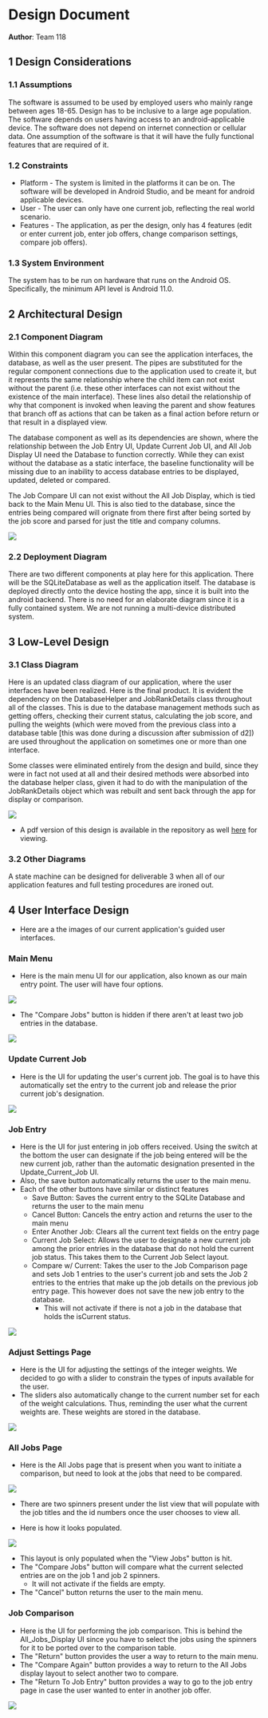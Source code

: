 ﻿# Design Document

**Author**: Team 118

## 1 Design Considerations

### 1.1 Assumptions

The software is assumed to be used by employed users who mainly range between ages 18-65. Design has to be inclusive to a large age population. The software depends on users having access to an android-applicable device. The software does not depend on internet connection or cellular data. One assumption of the software is that it will have the fully functional features that are required of it. 

### 1.2 Constraints

- Platform - The system is limited in the platforms it can be on. The software will be developed in Android Studio, and be meant for android applicable devices.
- User - The user can only have one current job, reflecting the real world scenario. 
- Features - The application, as per the design, only has 4 features (edit or enter current job, enter job offers, change comparison settings, compare job offers).


### 1.3 System Environment

The system has to be run on hardware that runs on the Android OS. Specifically, the minimum API level is Android 11.0.

## 2 Architectural Design

### 2.1 Component Diagram


Within this component diagram you can see the application interfaces, the database, as well as the user present. The pipes are substituted for the regular component connections due to the application used to create it, but it represents the same relationship where the child item can not exist without the parent (i.e. these other interfaces can not exist without the existence of the main interface). These lines also detail the relationship of why that component is invoked when leaving the parent and show features that branch off as actions that can be taken as a final action before return or that result in a displayed view.

The database component as well as its dependencies are shown, where the relationship between the Job Entry UI, Update Current Job UI, and All Job Display UI need the Database to function correctly. While they can exist without the database as a static interface, the baseline functionality will be missing due to an inability to access database entries to be displayed, updated, deleted or compared. 

The Job Compare UI can not exist without the All Job Display, which is tied back to the Main Menu UI. This is also tied to the database, since the entries being compared will orignate from there first after being sorted by the job score and parsed for just the title and company columns.


![](../images/Team118_JobCompareComponentDiagram.png)

### 2.2 Deployment Diagram

There are two different components at play here for this application. There will be the SQLiteDatabase as well as the application itself. The database is deployed directly onto the device hosting the app, since it is built into the android backend. There is no need for an elaborate diagram since it is a fully contained system. We are not running a multi-device distributed system.

## 3 Low-Level Design


### 3.1 Class Diagram

Here is an updated class diagram of our application, where the user interfaces have been realized. Here is the final product. It is evident the dependency on the DatabaseHelper and JobRankDetails class throughout all of the classes. This is due to the database management methods such as getting offers, checking their current status, calculating the job score, and pulling the weights (which were moved from the previous class into a database table [this was done during a discussion after submission of d2]) are used throughout the application on sometimes one or more than one interface.

Some classes were eliminated entirely from the design and build, since they were in fact not used at all and their desired methods were absorbed into the database helper class, given it had to do with the manipulation of the JobRankDetails object which was rebuilt and sent back through the app for display or comparison.

![](../images/teamDesign_d3.jpg)

- A pdf version of this design is available in the repository as well [here](../images/UML_class_d3.pdf) for viewing.

### 3.2 Other Diagrams

A state machine can be designed for deliverable 3 when all of our application features and full testing procedures are ironed out.

## 4 User Interface Design

- Here are a the images of our current application's guided user interfaces.

### Main Menu

- Here is the main menu UI for our application, also known as our main entry point. The user will have four options.

![](../images/Main_Menu_UI.JPG)

- The "Compare Jobs" button is hidden if there aren't at least two job entries in the database.

![](../images/Main_Menu_UI_without_enough_entries.JPG)

### Update Current Job

- Here is the UI for updating the user's current job. The goal is to have this automatically set the entry to the current job and release the prior current job's designation.

![](../images/Update_Current_Job_UI.JPG)


### Job Entry

- Here is the UI for just entering in job offers received. Using the switch at the bottom the user can designate if the job being entered will be the new current job, rather than the automatic designation presented in the Update_Current_Job UI. 
- Also, the save button automatically returns the user to the main menu.
- Each of the other buttons have similar or distinct features
  - Save Button: Saves the current entry to the SQLite Database and returns the user to the main menu
  - Cancel Button: Cancels the entry action and returns the user to the main menu
  - Enter Another Job: Clears all the current text fields on the entry page
  - Current Job Select: Allows the user to designate a new current job among the prior entries in the database that do not hold the current job status. This takes them to the Current Job Select layout.
  - Compare w/ Current: Takes the user to the Job Comparison page and sets Job 1 entries to the user's current job and sets the Job 2 entries to the entries that make up the job details on the previous job entry page. This however does not save the new job entry to the database.
    - This will not activate if there is not a job in the database that holds the isCurrent status.

![](../images/Job_Entry_UI.JPG)

### Adjust Settings Page

- Here is the UI for adjusting the settings of the integer weights. We decided to go with a slider to constrain the types of inputs available for the user.
- The sliders also automatically change to the current number set for each of the weight calculations. Thus, reminding the user what the current weights are. These weights are stored in the database.

![](../images/Adjust_Settings_UI.JPG)



### All Jobs Page

- Here is the All Jobs page that is present when you want to initiate a comparison, but need to look at the jobs that need to be compared.

![](../images/All_Jobs_Display_unpopulated_UI.JPG)

- There are two spinners present under the list view that will populate with the job titles and the id numbers once the user chooses to view all.

- Here is how it looks populated.

![](../images/All_Jobs_Display_populated_UI_2.JPG)

- This layout is only populated when the "View Jobs" button is hit.
- The "Compare Jobs" button will compare what the current selected entries are on the job 1 and job 2 spinners.
  - It will not activate if the fields are empty.
- The "Cancel" button returns the user to the main menu.

### Job Comparison

- Here is the UI for performing the job comparison. This is behind the All_Jobs_Display UI since you have to select the jobs using the spinners for it to be ported over to the comparison table.
- The "Return" button provides the user a way to return to the main menu.
- The "Compare Again" button provides a way to return to the All Jobs display layout to select another two to compare.
- The "Return To Job Entry" button provides a way to go to the job entry page in case the user wanted to enter in another job offer.

![](../images/Job_Compare_UI.JPG)
